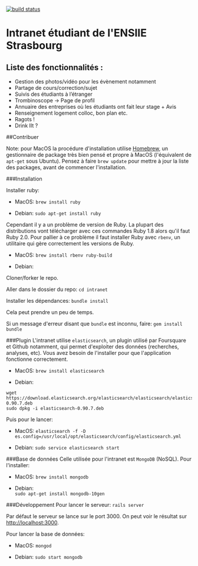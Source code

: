[![build status](https://api.travis-ci.org/ares-ensiie/intranet.png)](https://travis-ci.org/ares-ensiie/intranet)

# Intranet étudiant de l'ENSIIE Strasbourg

## Liste des fonctionnalités :
- Gestion des photos/vidéo pour les évènement notamment
- Partage de cours/correction/sujet
- Suivis des étudiants à l’étranger
- Trombinoscope → Page de profil
- Annuaire des entreprises où les étudiants ont fait leur stage + Avis
- Renseignement logement colloc, bon plan etc.
- Ragots !
- Drink IIt ?

##Contribuer

Note: pour MacOS la procédure d'installation utilise [Homebrew](http://brew.sh/), un gestionnaire de package très bien pensé et propre à MacOS (l'équivalent de `apt-get` sous Ubuntu). Pensez à faire `brew update` pour mettre à jour la liste des packages, avant de commencer l'installation. 

###Installation

Installer ruby:

- MacOS: 
`brew install ruby`
	
- Debian: 
`sudo apt-get install ruby`

Cependant il y a un problème de version de Ruby. La plupart des distributions vont télécharger avec ces commandes Ruby 1.8 alors qu'il faut Ruby 2.0.
Pour pallier à ce problème il faut installer Ruby avec `rbenv`, un utilitaire qui gère correctement les versions de Ruby.

- MacOS:
`brew install rbenv ruby-build` 

- Debian:

				
Cloner/forker le repo.
	

Aller dans le dossier du repo: 
`cd intranet`

Installer les dépendances:
`bundle install`
	
Cela peut prendre un peu de temps.
	
Si un message d'erreur disant que `bundle` est inconnu, faire: 
`gem install bundle`

###Plugin
L'intranet utilise `elasticsearch`, un plugin utilisé par Foursquare et Github notamment, qui permet d'exploiter des données (recherches, analyses, etc). Vous avez besoin de l'installer pour que l'application fonctionne correctement.

- MacOS:
`brew install elasticsearch`

- Debian:

```
wget https://download.elasticsearch.org/elasticsearch/elasticsearch/elasticsearch-0.90.7.deb
sudo dpkg -i elasticsearch-0.90.7.deb
```

Puis pour le lancer:
- MacOS: 
`elasticsearch -f -D es.config=/usr/local/opt/elasticsearch/config/elasticsearch.yml`

- Debian:
`sudo service elasticsearch start`

###Base de données
Celle utilisée pour l'intranet est `MongoDB` (NoSQL).
Pour l'installer:

- MacOS: 
`brew install mongodb`

- Debian: 	
`sudo apt-get install mongodb-10gen`

###Développement
Pour lancer le serveur: 
`rails server`
	
Par défaut le serveur se lance sur le port 3000. On peut voir le résultat sur [http://localhost:3000](http://localhost:3000]).

Pour lancer la base de données:
		
- MacOS: 
`mongod`

- Debian:
`sudo start mongodb`